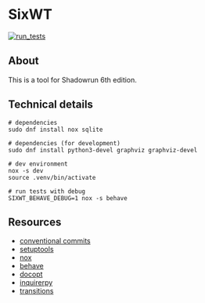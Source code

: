 # SixWT

[![run_tests](https://github.com/celestian/sixwt/actions/workflows/run_tests.yml/badge.svg)](https://github.com/celestian/sixwt/actions/workflows/run_tests.yml)

## About
This is a tool for Shadowrun 6th edition.

## Technical details

    # dependencies
    sudo dnf install nox sqlite

    # dependencies (for development)
    sudo dnf install python3-devel graphviz graphviz-devel

    # dev environment
    nox -s dev
    source .venv/bin/activate

    # run tests with debug
    SIXWT_BEHAVE_DEBUG=1 nox -s behave

## Resources
- [conventional commits](https://www.conventionalcommits.org)
- [setuptools](https://setuptools.pypa.io/en/latest/userguide/index.html)
- [nox](https://nox.thea.codes/en/stable/)
- [behave](https://behave.readthedocs.io)
- [docopt](http://docopt.org/)
- [inquirerpy](https://inquirerpy.readthedocs.io/en/latest/index.html)
- [transitions](https://github.com/pytransitions/transitions#quickstart)
